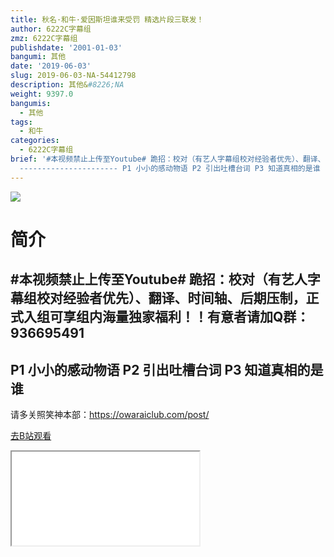 ```yaml
---
title: 秋名·和牛·爱因斯坦谁来受罚 精选片段三联发！
author: 6222C字幕组
zmz: 6222C字幕组
publishdate: '2001-01-03'
bangumi: 其他
date: '2019-06-03'
slug: 2019-06-03-NA-54412798
description: 其他&#8226;NA
weight: 9397.0
bangumis:
  - 其他
tags:
  - 和牛
categories:
  - 6222C字幕组
brief: '#本视频禁止上传至Youtube# 跪招：校对（有艺人字幕组校对经验者优先）、翻译、时间轴、后期压制，正式入组可享组内海量独家福利！！有意者请加Q群：936695491
  ---------------------- P1 小小的感动物语 P2 引出吐槽台词 P3 知道真相的是谁 ----------------------- 请多关照笑神本部：https://owaraiclub.com/post/'
---
```

![](https://raw.githubusercontent.com/tcgriffith/owaraisite/master/static/tmpimg/de3cf70eaf198b6ac046a839d506ae27900b7dbb.jpg.480.jpg)
# 简介  
#本视频禁止上传至Youtube#
跪招：校对（有艺人字幕组校对经验者优先）、翻译、时间轴、后期压制，正式入组可享组内海量独家福利！！有意者请加Q群：936695491
----------------------
P1 小小的感动物语
P2 引出吐槽台词
P3 知道真相的是谁
-----------------------
请多关照笑神本部：https://owaraiclub.com/post/  

[去B站观看](https://www.bilibili.com/video/av54412798/)
<div class ="resp-container"><iframe class="testiframe" src="//player.bilibili.com/player.html?aid=54412798"", scrolling="no", allowfullscreen="true" > </iframe></div> 
